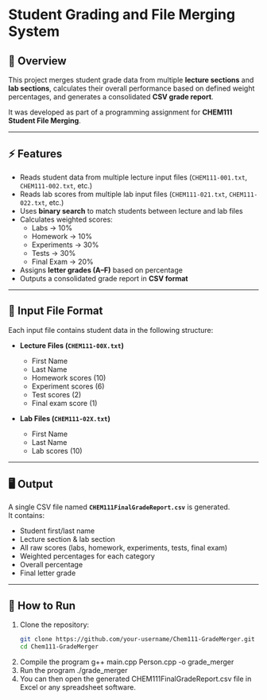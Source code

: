 # Student Grading and File Merging System

## 📌 Overview
This project merges student grade data from multiple **lecture sections** and **lab sections**, calculates their overall performance based on defined weight percentages, and generates a consolidated **CSV grade report**.

It was developed as part of a programming assignment for **CHEM111 Student File Merging**.

---

## ⚡ Features
- Reads student data from multiple lecture input files (`CHEM111-001.txt`, `CHEM111-002.txt`, etc.)
- Reads lab scores from multiple lab input files (`CHEM111-021.txt`, `CHEM111-022.txt`, etc.)
- Uses **binary search** to match students between lecture and lab files
- Calculates weighted scores:
  - Labs → 10%
  - Homework → 10%
  - Experiments → 30%
  - Tests → 30%
  - Final Exam → 20%
- Assigns **letter grades (A–F)** based on percentage
- Outputs a consolidated grade report in **CSV format**

---

## 📂 Input File Format
Each input file contains student data in the following structure:

- **Lecture Files (`CHEM111-00X.txt`)**
  - First Name
  - Last Name
  - Homework scores (10)
  - Experiment scores (6)
  - Test scores (2)
  - Final exam score (1)

- **Lab Files (`CHEM111-02X.txt`)**
  - First Name
  - Last Name
  - Lab scores (10)

---

## 🖥️ Output
A single CSV file named **`CHEM111FinalGradeReport.csv`** is generated.  
It contains:

- Student first/last name  
- Lecture section & lab section  
- All raw scores (labs, homework, experiments, tests, final exam)  
- Weighted percentages for each category  
- Overall percentage  
- Final letter grade  

---

## 🚀 How to Run
1. Clone the repository:
   ```bash
   git clone https://github.com/your-username/Chem111-GradeMerger.git
   cd Chem111-GradeMerger
2. Compile the program
    g++ main.cpp Person.cpp -o grade_merger
3. Run the program
    ./grade_merger
4. You can then open the generated CHEM111FinalGradeReport.csv file in Excel or any spreadsheet software.
